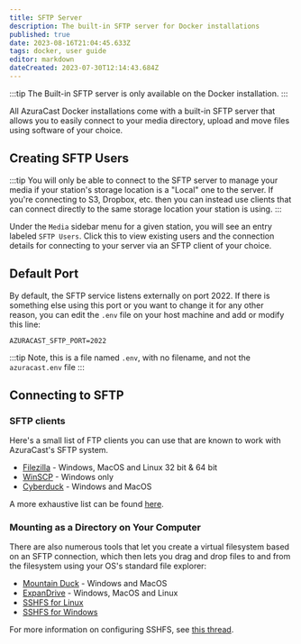 ```yaml
---
title: SFTP Server
description: The built-in SFTP server for Docker installations
published: true
date: 2023-08-16T21:04:45.633Z
tags: docker, user guide
editor: markdown
dateCreated: 2023-07-30T12:14:43.684Z
---
```


:::tip
The Built-in SFTP server is only available on the Docker installation.
:::

All AzuraCast Docker installations come with a built-in SFTP server that allows you to easily connect to your media directory, upload and move files using software of your choice.

## Creating SFTP Users

:::tip
You will only be able to connect to the SFTP server to manage your media if your station's storage location is a "Local" one to the server. If you're connecting to S3, Dropbox, etc. then you can instead use clients that can connect directly to the same storage location your station is using.
:::

Under the `Media` sidebar menu for a given station, you will see an entry labeled `SFTP Users`. Click this to view existing users and the connection details for connecting to your server via an SFTP client of your choice.

## Default Port

By default, the SFTP service listens externally on port 2022. If there is something else using this port or you want to change it for any other reason, you can edit the `.env` file on your host machine and add or modify this line:

```
AZURACAST_SFTP_PORT=2022
```

:::tip
Note, this is a file named `.env`, with no filename, and not the `azuracast.env` file
:::

## Connecting to SFTP

### SFTP clients
Here's a small list of FTP clients you can use that are known to work with AzuraCast's SFTP system.

- [Filezilla](https://filezilla-project.org/) - Windows, MacOS and Linux 32 bit & 64 bit
- [WinSCP](https://winscp.net/eng/download.php) - Windows only
- [Cyberduck](https://cyberduck.io/) - Windows and MacOS

A more exhaustive list can be found [here](https://en.wikipedia.org/wiki/Comparison_of_FTP_client_software).

### Mounting as a Directory on Your Computer

There are also numerous tools that let you create a virtual filesystem based on an SFTP connection, which then lets you drag and drop files to and from the filesystem using your OS's standard file explorer:

- [Mountain Duck](https://mountainduck.io/) - Windows and MacOS
- [ExpanDrive](https://www.expandrive.com/) - Windows, MacOS and Linux
- [SSHFS for Linux](https://github.com/libfuse/sshfs)
- [SSHFS for Windows](https://github.com/winfsp/sshfs-win)

For more information on configuring SSHFS, see [this thread](https://github.com/AzuraCast/AzuraCast/discussions/6510).
